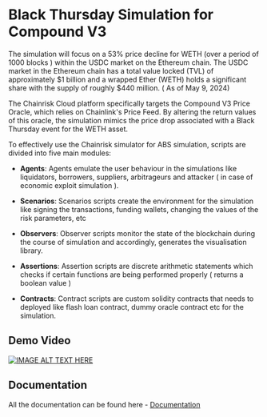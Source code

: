 # Black Thursday Simulation for Compound V3

The simulation will focus on a 53% price decline for WETH (over a period of 1000 blocks ) within the USDC market on the Ethereum chain. The USDC market in the Ethereum chain has a total value locked (TVL) of approximately $1 billion and a wrapped Ether (WETH) holds a significant share with the supply of roughly $440 million. ( As of May 9, 2024)

The Chainrisk Cloud platform specifically targets the Compound V3 Price Oracle, which relies on Chainlink's Price Feed. By altering the return values of this oracle, the simulation mimics the price drop associated with a Black Thursday event for the WETH asset.

To effectively use the Chainrisk simulator for ABS simulation, scripts are divided into five main modules:

- **Agents**: Agents emulate the user behaviour in the simulations like liquidators, borrowers, suppliers, arbitrageurs and attacker ( in case of economic exploit simulation ). 

- **Scenarios**: Scenarios scripts create the environment for the simulation like signing the transactions, funding wallets, changing the values of the risk parameters, etc 

- **Observers**: Observer scripts monitor the state of the blockchain during the course of simulation and accordingly, generates the visualisation library.

- **Assertions**: Assertion scripts are discrete arithmetic statements which checks if certain functions are being performed properly ( returns a boolean value ) 

- **Contracts**: Contract scripts are custom solidity contracts that needs to deployed like flash loan contract, dummy oracle contract etc for the simulation.

## Demo Video

[![IMAGE ALT TEXT HERE](https://img.youtube.com/vi/JcS5pswau-0/0.jpg)](https://www.youtube.com/watch?v=JcS5pswau-0)

## Documentation

All the documentation can be found here - [Documentation](https://chainrisk.gitbook.io/compound-risk-assessment)


